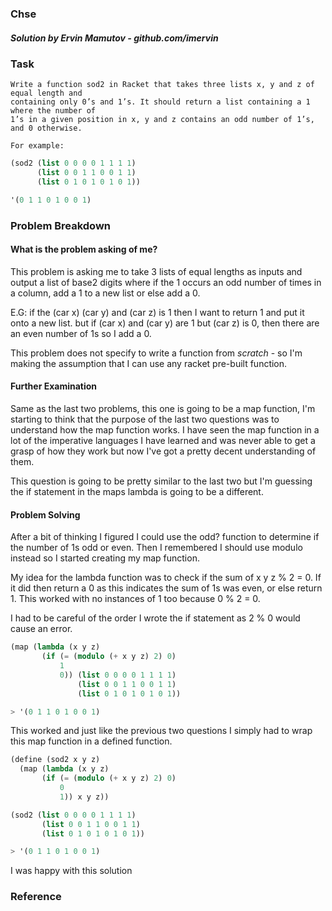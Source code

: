 ### Chse
##### Solution by Ervin Mamutov - github.com/imervin

### Task

    Write a function sod2 in Racket that takes three lists x, y and z of equal length and
    containing only 0’s and 1’s. It should return a list containing a 1 where the number of
    1’s in a given position in x, y and z contains an odd number of 1’s, and 0 otherwise.
    
    For example:
```scheme
(sod2 (list 0 0 0 0 1 1 1 1) 
      (list 0 0 1 1 0 0 1 1) 
      (list 0 1 0 1 0 1 0 1))

'(0 1 1 0 1 0 0 1)
```

### Problem Breakdown

#### What is the problem asking of me?
This problem is asking me to take 3 lists of equal lengths as inputs and output a list of base2 digits where if the 1 occurs an odd number of times in a column, add a 1 to a new list or else add a 0.

E.G: if the (car x) (car y) and (car z) is 1 then I want to return 1 and put it onto a new list. but if (car x) and (car y) are 1 but (car z) is 0, then there are an even number of 1s so I add a 0.

This problem does not specify to write a function from *scratch* - so I'm making the assumption that I can use any racket pre-built function.

#### Further Examination
Same as the last two problems, this one is going to be a map function, I'm starting to think that the purpose of the last two questions was to understand how the map function works. I have seen the map function in a lot of the imperative languages I have learned and was never able to get a grasp of how they work but now I've got a pretty decent understanding of them.

This question is going to be pretty similar to the last two but I'm guessing the if statement in the maps lambda is going to be a different.

#### Problem Solving
After a bit of thinking I figured I could use the odd? function to determine if the number of 1s odd or even. Then I remembered I should use modulo instead so I started creating my map function.

My idea for the lambda function was to check if the sum of x y z % 2 = 0. If it did then return a 0 as this indicates the sum of 1s was even, or else return 1.
This worked with no instances of 1 too because 0 % 2 = 0.

I had to be careful of the order I wrote the if statement as 2 % 0 would cause an error.
```Scheme
(map (lambda (x y z)
       (if (= (modulo (+ x y z) 2) 0)
           1
           0)) (list 0 0 0 0 1 1 1 1) 
               (list 0 0 1 1 0 0 1 1) 
               (list 0 1 0 1 0 1 0 1))

> '(0 1 1 0 1 0 0 1)
```
This worked and just like the previous two questions I simply had to wrap this map function in a defined function.

```Scheme
(define (sod2 x y z)
  (map (lambda (x y z)
       (if (= (modulo (+ x y z) 2) 0)
           0
           1)) x y z))

(sod2 (list 0 0 0 0 1 1 1 1) 
       (list 0 0 1 1 0 0 1 1) 
       (list 0 1 0 1 0 1 0 1))

> '(0 1 1 0 1 0 0 1)
```
I was happy with this solution

### Reference


